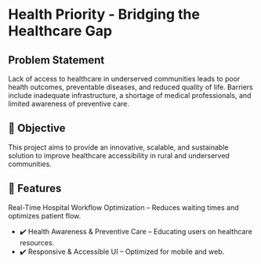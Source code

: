 # Health Priority - Bridging the Healthcare Gap
## Problem Statement
Lack of access to healthcare in underserved communities leads to poor health outcomes, preventable diseases, and reduced quality of life. Barriers include inadequate infrastructure, a shortage of medical professionals, and limited awareness of preventive care.

## 🎯 Objective
This project aims to provide an innovative, scalable, and sustainable solution to improve healthcare accessibility in rural and underserved communities.

## 🚀 Features
Real-Time Hospital Workflow Optimization – Reduces waiting times and optimizes patient flow.
- ✔️ Health Awareness & Preventive Care – Educating users on healthcare resources.
- ✔️ Responsive & Accessible UI – Optimized for mobile and web.
